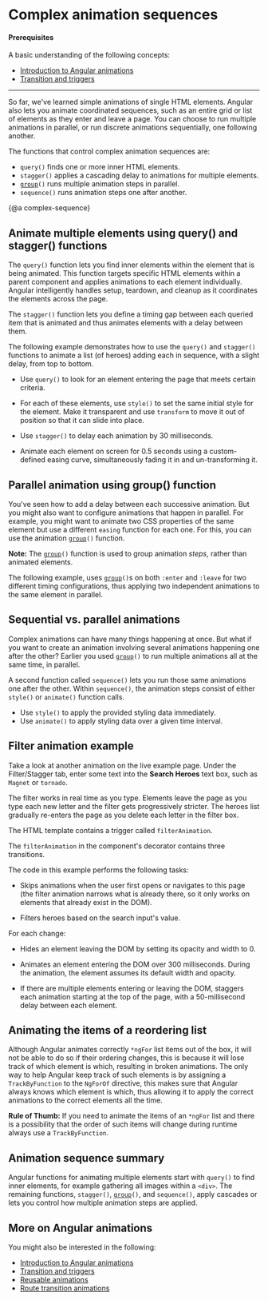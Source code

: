 # Complex animation sequences

#### Prerequisites

A basic understanding of the following concepts:

* [Introduction to Angular animations](guide/animations)
* [Transition and triggers](guide/transition-and-triggers)

<hr>

So far, we've learned simple animations of single HTML elements. Angular also lets you animate coordinated sequences, such as an entire grid or list of elements as they enter and leave a page. You can choose to run multiple animations in parallel, or run discrete animations sequentially, one following another.

The functions that control complex animation sequences are:

* `query()` finds one or more inner HTML elements.
* `stagger()` applies a cascading delay to animations for multiple elements.
* <code>[group](api/animations/group)()</code> runs multiple animation steps in parallel.
* `sequence()` runs animation steps one after another.

{@a complex-sequence}

## Animate multiple elements using query() and stagger() functions

The `query()` function lets you find inner elements within the element that is being animated. This function targets specific HTML elements within a parent component and applies animations to each element individually. Angular intelligently handles setup, teardown, and cleanup as it coordinates the elements across the page.

The `stagger()` function lets you define a timing gap between each queried item that is animated and thus animates elements with a delay between them.

The following example demonstrates how to use the `query()` and `stagger()` functions to animate a list (of heroes) adding each in sequence, with a slight delay, from top to bottom.

* Use `query()` to look for an element entering the page that meets certain criteria.

* For each of these elements, use `style()` to set the same initial style for the element. Make it transparent and use `transform` to move it out of position so that it can slide into place.

* Use `stagger()` to delay each animation by 30 milliseconds.

* Animate each element on screen for 0.5 seconds using a custom-defined easing curve, simultaneously fading it in and un-transforming it.

<code-example path="animations/src/app/hero-list-page.component.ts" header="src/app/hero-list-page.component.ts" region="page-animations" language="typescript"></code-example>

## Parallel animation using group() function

You've seen how to add a delay between each successive animation. But you might also want to configure animations that happen in parallel. For example, you might want to animate two CSS properties of the same element but use a different `easing` function for each one. For this, you can use the animation <code>[group](api/animations/group)()</code> function.

<div class="alert is-helpful">

**Note:** The <code>[group](api/animations/group)()</code> function is used to group animation *steps*, rather than animated elements.
</div>

The following example, uses <code>[group](api/animations/group)()</code>s on both `:enter` and `:leave` for two different timing configurations, thus applying two independent animations to the same element in parallel.

<code-example path="animations/src/app/hero-list-groups.component.ts" region="animationdef" header="src/app/hero-list-groups.component.ts (excerpt)" language="typescript"></code-example>

## Sequential vs. parallel animations

Complex animations can have many things happening at once. But what if you want to create an animation involving several animations happening one after the other? Earlier you used <code>[group](api/animations/group)()</code> to run multiple animations all at the same time, in parallel.

A second function called `sequence()` lets you run those same animations one after the other. Within `sequence()`, the animation steps consist of either `style()` or `animate()` function calls.

* Use `style()` to apply the provided styling data immediately.
* Use `animate()` to apply styling data over a given time interval.

## Filter animation example

Take a look at another animation on the live example page. Under the Filter/Stagger tab, enter some text into the **Search Heroes** text box, such as `Magnet` or `tornado`.

The filter works in real time as you type. Elements leave the page as you type each new letter and the filter gets progressively stricter. The heroes list gradually re-enters the page as you delete each letter in the filter box.

The HTML template contains a trigger called `filterAnimation`.

<code-example path="animations/src/app/hero-list-page.component.html" header="src/app/hero-list-page.component.html" region="filter-animations"></code-example>

The `filterAnimation` in the component's decorator contains three transitions.

<code-example path="animations/src/app/hero-list-page.component.ts" header="src/app/hero-list-page.component.ts" region="filter-animations" language="typescript"></code-example>

The code in this example performs the following tasks:

* Skips animations when the user first opens or navigates to this page (the filter animation narrows what is already there, so it only works on elements that already exist in the DOM).

* Filters heroes based on the search input's value.

For each change:

* Hides an element leaving the DOM by setting its opacity and width to 0.

* Animates an element entering the DOM over 300 milliseconds. During the animation, the element assumes its default width and opacity.

* If there are multiple elements entering or leaving the DOM, staggers each animation starting at the top of the page, with a 50-millisecond delay between each element.

## Animating the items of a reordering list

Although Angular animates correctly `*ngFor` list items out of the box, it will not be able to do so if their ordering changes, this is because it will lose track of which element is which, resulting in broken animations. The only way to help Angular keep track of such elements is by assigning a `TrackByFunction` to the `NgForOf` directive, this makes sure that Angular always knows which element is which, thus allowing it to apply the correct animations to the correct elements all the time.

<div class="alert is-important">

**Rule of Thumb:** If you need to animate the items of an `*ngFor` list and there is a possibility that the order of such items will change during runtime always use a `TrackByFunction`.

</div>

## Animation sequence summary

Angular functions for animating multiple elements start with `query()` to find inner elements, for example gathering all images within a `<div>`. The remaining functions, `stagger()`, <code>[group](api/animations/group)()</code>, and `sequence()`, apply cascades or lets you control how multiple animation steps are applied.

## More on Angular animations

You might also be interested in the following:

* [Introduction to Angular animations](guide/animations)
* [Transition and triggers](guide/transition-and-triggers)
* [Reusable animations](guide/reusable-animations)
* [Route transition animations](guide/route-animations)
